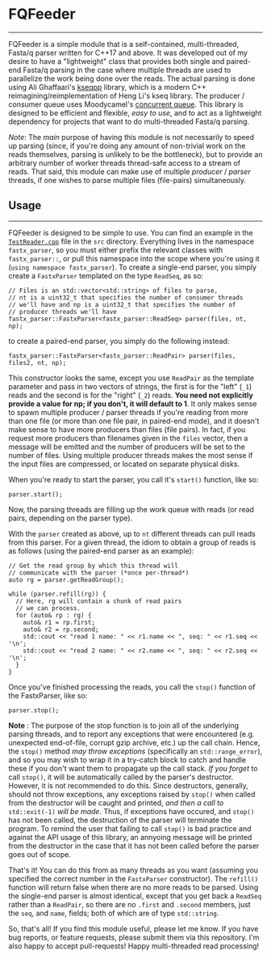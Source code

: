# FQFeeder
---------

FQFeeder is a simple module that is a self-contained, multi-threaded, Fasta/q parser written for C++17 and above. It was developed out of my desire to have a "lightweight" class that provides both single and paired-end Fasta/q parsing in the case where multiple threads are used to parallelize the work being done over the reads.  The actual parsing is done using Ali Ghaffaari's [kseqpp](https://github.com/cartoonist/kseqpp) library, which is a modern C++ reimagining/reimplementation of Heng Li's kseq library. The producer / consumer queue uses Moodycamel's [concurrent queue](https://github.com/cameron314/concurrentqueue).  This library is designed to be efficient and flexible, *easy to use*, and to act as a lightweight dependency for projects that want to do multi-threaded Fasta/q parsing.

*Note*: The *main* purpose of having this module is not necessarily to speed up parsing (since, if you're doing any amount of non-trivial work on the reads themselves, parsing is unlikely to be the bottleneck), but to provide an arbitrary number of worker threads thread-safe access to a stream of reads.  That said, this module can make use of multiple *producer* / *parser* threads, if one wishes to parse multiple files (file-pairs) simultaneously.

## Usage
--------

FQFeeder is designed to be simple to use.  You can find an example in the [`TestReader.cpp`](https://github.com/rob-p/FQFeeder/blob/master/src/TestReader.cpp) file in the `src` directory.  Everything lives in the namespace `fastx_parser`, so you must either prefix the relevant classes with `fastx_parser::`, or pull this namespace into the scope where you're using it (`using namespace fastx_parser`).  To create a single-end parser, you simply create a `FastxParser` templated on the type `ReadSeq`, as so:

```{c++}
// Files is an std::vector<std::string> of files to parse,
// nt is a uint32_t that specifies the number of consumer threads
// we'll have and np is a uint32_t that specifies the number of 
// producer threads we'll have
fastx_parser::FastxParser<fastx_parser::ReadSeq> parser(files, nt, np);
```

to create a paired-end parser, you simply do the following instead:

```{c++}
fastx_parser::FastxParser<fastx_parser::ReadPair> parser(files, files2, nt, np);
```

This constructor looks the same, except you use `ReadPair` as the template parameter and pass in 
two vectors of strings, the first is for the "left" (`_1`) reads and the second is for the "right" (`_2`) reads.
**You need not explicitly provide a value for np; if you don't, it will default to 1**.  It only 
makes sense to spawn multiple producer / parser threads if you're reading from more than one file (or more than one file pair, in paired-end mode), and it doesn't make sense to have more producers than files (file pairs).  In fact, if you request more producers than filenames given in the `files` vector, then a message will be emitted and the number of producers will be set to the number of files.  Using multiple producer threads makes the most sense if the input files are compressed, or located on separate physical disks.

When you're ready to start the parser, you call it's `start()` function, like so:

```{c++}
parser.start();
```

Now, the parsing threads are filling up the work queue with reads (or read pairs, depending on the parser type).

With the `parser` created as above, up to `nt` different threads can pull reads from this parser.  For a given thread, the idiom to obtain a group of reads is as follows (using the paired-end parser as an example):

```{c++}
// Get the read group by which this thread will
// communicate with the parser (*once per-thread*)
auto rg = parser.getReadGroup();

while (parser.refill(rg)) {
  // Here, rg will contain a chunk of read pairs
  // we can process.
  for (auto& rp : rg) {
    auto& r1 = rp.first;
    auto& r2 = rp.second;
    std::cout << "read 1 name: " << r1.name << ", seq: " << r1.seq << '\n';
    std::cout << "read 2 name: " << r2.name << ", seq: " << r2.seq << '\n';
  }
}
```

Once you've finished processing the reads, you call the `stop()` function of the FastxParser, like so:

```{c++}
parser.stop();
```

**Note** : The purpose of the stop function is to join all of the underlying parsing threads, and to report any exceptions that were encountered (e.g. unexpected end-of-file, corrupt gzip archive, etc.) up the call chain.  Hence, the `stop()` method *may throw exceptions* (specifically an `std::range_error`), and so you may wish to wrap it in a try-catch block to catch and handle these if you don't want them to propagate up the call stack.  *If you forget* to call `stop()`, it will be automatically called by the parser's destructor.  However, it is not recommended to do this.  Since destructors, generally, should not throw exceptions, any exceptions raised by `stop()` when called from the destructor will be caught and printed, *and then a call to* `std::exit(-1)` *will be made*.  Thus, if exceptions have occured, and `stop()` has not been called, the destruction of the parser will terminate the program.  To remind the user that failing to call `stop()` is bad practice and against the API usage of this library, an annyoing message will be printed from the destructor in the case that it has not been called before the parser goes out of scope.

That's it! You can do this from as many threads as you want (assuming you specified the correct number
in the `FastxParser` constructor). The `refill()` function will return false when there are 
no more reads to be parsed.  Using the single-end parser is almost identical, except that you get back
a `ReadSeq` rather than a `ReadPair`, so there are no `.first` and `.second` members, just the `seq`, and
`name`, fields; both of which are of type `std::string`.

So, that's all!  If you find this module useful, please let me know. If you have bug reports, or feature requests, please submit them via this repository.  I'm also happy to accept pull-requests!  Happy multi-threaded read processing!

